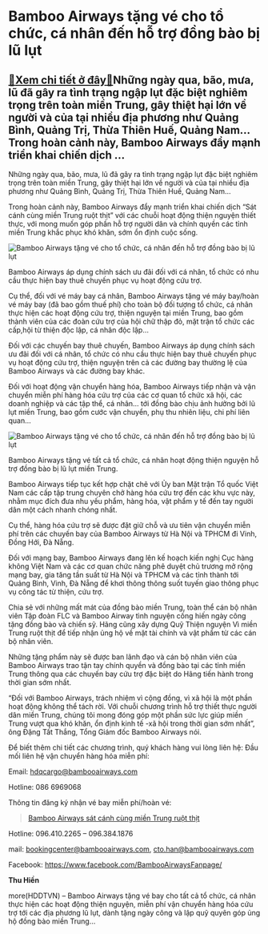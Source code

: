 Bamboo Airways tặng vé cho tổ chức, cá nhân đến hỗ trợ đồng bào bị lũ lụt
=========================================================================

[:gift:Xem chi tiết ở đây:gift:](https://hddtvn.com/bamboo-airways-tang-ve-cho-to-chuc-ca-nhan-den-ho-tro-dong-bao-bi-lu-lut/)Những ngày qua, bão, mưa, lũ đã gây ra tình trạng ngập lụt đặc biệt nghiêm trọng trên toàn miền Trung, gây thiệt hại lớn về người và của tại nhiều địa phương như Quảng Bình, Quảng Trị, Thừa Thiên Huế, Quảng Nam… Trong hoàn cảnh này, Bamboo Airways đẩy mạnh triển khai chiến dịch …
--------------------------------------------------------------------------------------------------------------------------------------------------------------------------------------------------------------------------------------------------------------------------------------------------------------


Những ngày qua, bão, mưa, lũ đã gây ra tình trạng ngập lụt đặc biệt nghiêm trọng trên toàn miền Trung, gây thiệt hại lớn về người và của tại nhiều địa phương như Quảng Bình, Quảng Trị, Thừa Thiên Huế, Quảng Nam…


Trong hoàn cảnh này, Bamboo Airways đẩy mạnh triển khai chiến dịch “Sát cánh cùng miền Trung ruột thịt” với các chuỗi hoạt động thiện nguyện thiết thực, với mong muốn góp phần hỗ trợ người dân và chính quyền các tỉnh miền Trung khắc phục khó khăn, sớm ổn định cuộc sống.





![Bamboo Airways tặng vé cho tổ chức, cá nhân đến hỗ trợ đồng bào bị lũ lụt](https://hddtvn.com/wp-content/uploads/2021/01/0152_Anh_1_4.jpg "Bamboo Airways tặng vé cho tổ chức, cá nhân đến hỗ trợ đồng bào bị lũ lụt")


Bamboo Airways áp dụng chính sách ưu đãi đối với cá nhân, tổ chức có nhu cầu thực hiện bay thuê chuyến phục vụ hoạt động cứu trợ.



Cụ thể, đối với vé máy bay cá nhân, Bamboo Airways tặng vé máy bay/hoàn vé máy bay (đã bao gồm thuế phí) cho toàn bộ đối tượng tổ chức, cá nhân thực hiện các hoạt động cứu trợ, thiện nguyện tại miền Trung, bao gồm thành viên của các đoàn cứu trợ của hội chữ thập đỏ, mặt trận tổ chức các cấp,hội từ thiện độc lập, cá nhân độc lập…


Đối với các chuyến bay thuê chuyến, Bamboo Airways áp dụng chính sách ưu đãi đối với cá nhân, tổ chức có nhu cầu thực hiện bay thuê chuyến phục vụ hoạt động cứu trợ, thiện nguyện trên cả các đường bay thường lệ của Bamboo Airways và các đường bay khác.


Đối với hoạt động vận chuyển hàng hóa, Bamboo Airways tiếp nhận và vận chuyển miễn phí hàng hóa cứu trợ của các cơ quan tổ chức xã hội, các doanh nghiệp và các tập thể, cá nhân… tới đồng bào chịu ảnh hưởng bởi lũ lụt miền Trung, bao gồm cước vận chuyển, phụ thu nhiên liệu, chi phí liên quan…





![Bamboo Airways tặng vé cho tổ chức, cá nhân đến hỗ trợ đồng bào bị lũ lụt](https://hddtvn.com/wp-content/uploads/2021/01/0246_Anh_2.jpg "Bamboo Airways tặng vé cho tổ chức, cá nhân đến hỗ trợ đồng bào bị lũ lụt")


Bamboo Airways tặng vé tất cả tổ chức, cá nhân hoạt động thiện nguyện hỗ trợ đồng bào bị lũ lụt miền Trung.



Bamboo Airways tiếp tục kết hợp chặt chẽ với Ủy ban Mặt trận Tổ quốc Việt Nam các cấp tập trung chuyên chở hàng hóa cứu trợ đến các khu vực này, nhằm mục đích đưa nhu yếu phẩm, hàng hóa, vật phẩm y tế đến tay người dân một cách nhanh chóng nhất.


Cụ thể, hàng hóa cứu trợ sẽ được đặt giữ chỗ và ưu tiên vận chuyển miễn phí trên các chuyến bay của Bamboo Airways từ Hà Nội và TPHCM đi Vinh, Đồng Hới, Đà Nẵng.


Đối với mạng bay, Bamboo Airways đang lên kế hoạch kiến nghị Cục hàng không Việt Nam và các cơ quan chức năng phê duyệt chủ trương mở rộng mạng bay, gia tăng tần suất từ Hà Nội và TPHCM và các tỉnh thành tới Quảng Bình, Vinh, Đà Nẵng để khơi thông thông suốt tuyến giao thông phục vụ công tác từ thiện, cứu trợ.


Chia sẻ với những mất mát của đồng bào miền Trung, toàn thể cán bộ nhân viên Tập đoàn FLC và Bamboo Airway tình nguyện cống hiến ngày công tặng đồng bào và chiến sỹ. Hãng cũng xây dựng Quỹ Thiện nguyện Vì miền Trung ruột thịt để tiếp nhận ủng hộ về mặt tài chính và vật phẩm từ các cán bộ nhân viên.


Những tặng phẩm này sẽ được ban lãnh đạo và cán bộ nhân viên của Bamboo Airways trao tận tay chính quyền và đồng bào tại các tỉnh miền Trung thông qua các chuyến bay cứu trợ đặc biệt do Hãng tiến hành trong thời gian sớm nhất.


“Đối với Bamboo Airways, trách nhiệm vì cộng đồng, vì xã hội là một phần hoạt động không thể tách rời. Với chuỗi chương trình hỗ trợ thiết thực người dân miền Trung, chúng tôi mong đóng góp một phần sức lực giúp miền Trung vượt qua khó khăn, ổn định kinh tế -xã hội trong thời gian sớm nhất”, ông Đặng Tất Thắng, Tổng Giám đốc Bamboo Airways nói.





Để biết thêm chi tiết các chương trình, quý khách hàng vui lòng liên hệ: 
Đầu mối liên hệ vận chuyển hàng hóa miễn phí:


Email: hdqcargo@bambooairways.com


Hotline: 086 6969068


Thông tin đăng ký nhận vé bay miễn phí/hoàn vé:



> [Bamboo Airways sát cánh cùng miền Trung ruột thịt](https://www.bambooairways.com/vn-vi/ve-chung-toi/tin-tuc-va-bao-chi/thong-cao-bao-chi/sat-canh-cung-mien-trung-ruot-thit/)
> 
> 

Hotline: 096.410.2265 – 096.384.1876


mail: bookingcenter@bambooairways.com, cto.han@bambooairways.com


Facebook: https://www.facebook.com/BambooAirwaysFanpage/







**Thu Hiền**



more(HDDTVN) – Bamboo Airways tặng vé bay cho tất cả tổ chức, cá nhân thực hiện các hoạt động thiện nguyện, miễn phí vận chuyển hàng hóa cứu trợ tới các địa phương lũ lụt, dành tặng ngày công và lập quỹ quyên góp ủng hộ đồng bào miền Trung…

